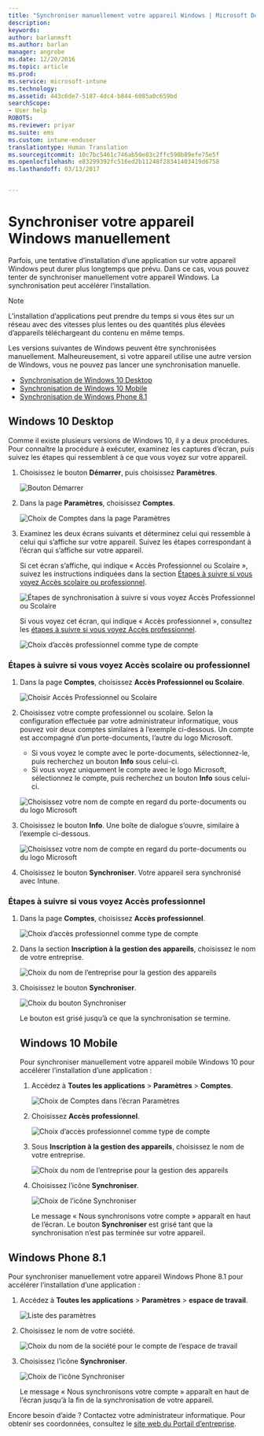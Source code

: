 ```yaml
---
title: "Synchroniser manuellement votre appareil Windows | Microsoft Docs"
description: 
keywords: 
author: barlanmsft
ms.author: barlan
manager: angrobe
ms.date: 12/20/2016
ms.topic: article
ms.prod: 
ms.service: microsoft-intune
ms.technology: 
ms.assetid: 443c6de7-5187-4dc4-b844-6085a0c659bd
searchScope:
- User help
ROBOTS: 
ms.reviewer: priyar
ms.suite: ems
ms.custom: intune-enduser
translationtype: Human Translation
ms.sourcegitcommit: 10c7bc5461c746ab50e83c2ffc590b89efe75e5f
ms.openlocfilehash: e83299392fc516ed2b11248f28341403419d6758
ms.lasthandoff: 03/13/2017


---
```


# <a name="sync-your-windows-device-manually"></a>Synchroniser votre appareil Windows manuellement

Parfois, une tentative d’installation d’une application sur votre appareil Windows peut durer plus longtemps que prévu. Dans ce cas, vous pouvez tenter de synchroniser manuellement votre appareil Windows. La synchronisation peut accélérer l’installation.

> [!Note]
> L’installation d’applications peut prendre du temps si vous êtes sur un réseau avec des vitesses plus lentes ou des quantités plus élevées d’appareils téléchargeant du contenu en même temps.

Les versions suivantes de Windows peuvent être synchronisées manuellement. Malheureusement, si votre appareil utilise une autre version de Windows, vous ne pouvez pas lancer une synchronisation manuelle.

* [Synchronisation de Windows 10 Desktop](#windows-10-desktop)
* [Synchronisation de Windows 10 Mobile](#windows-10-mobile)
* [Synchronisation de Windows Phone 8.1](#windows-phone-81)

## <a name="windows-10-desktop"></a>Windows 10 Desktop
Comme il existe plusieurs versions de Windows 10, il y a deux procédures. Pour connaître la procédure à exécuter, examinez les captures d’écran, puis suivez les étapes qui ressemblent à ce que vous voyez sur votre appareil.

1. Choisissez le bouton **Démarrer**, puis choisissez **Paramètres**.

    ![Bouton Démarrer](./media/win10pc-sync-1-start-button.png)

2. Dans la page **Paramètres**, choisissez **Comptes**.

    ![Choix de Comptes dans la page Paramètres](./media/win10pc-sync-2-settings-accounts.png)

3. Examinez les deux écrans suivants et déterminez celui qui ressemble à celui qui s’affiche sur votre appareil. Suivez les étapes correspondant à l’écran qui s’affiche sur votre appareil.

    Si cet écran s’affiche, qui indique « Accès Professionnel ou Scolaire », suivez les instructions indiquées dans la section [Étapes à suivre si vous voyez Accès scolaire ou professionnel](#steps-to-follow-if-you-see-access-work-or-school).

    ![Étapes de synchronisation à suivre si vous voyez Accès Professionnel ou Scolaire](./media/w10-enroll-rs1-connect-to-work-or-school.png)

    Si vous voyez cet écran, qui indique « Accès professionnel », consultez les [étapes à suivre si vous voyez Accès professionnel](#steps-to-follow-if-you-see-work-access).

    ![Choix d’accès professionnel comme type de compte](./media/win10pc-sync-3-work-access.png)

### <a name="steps-to-follow-if-you-see-access-work-or-school"></a>Étapes à suivre si vous voyez Accès scolaire ou professionnel

1. Dans la page **Comptes**, choisissez **Accès Professionnel ou Scolaire**.

    ![Choisir Accès Professionnel ou Scolaire](./media/w10-enroll-rs1-connect-to-work-or-school.png)

2. Choisissez votre compte professionnel ou scolaire. Selon la configuration effectuée par votre administrateur informatique, vous pouvez voir deux comptes similaires à l’exemple ci-dessous. Un compte est accompagné d’un porte-documents, l’autre du logo Microsoft.

    - Si vous voyez le compte avec le porte-documents, sélectionnez-le, puis recherchez un bouton **Info** sous celui-ci.
    - Si vous voyez uniquement le compte avec le logo Microsoft, sélectionnez le compte, puis recherchez un bouton **Info** sous celui-ci.

    ![Choisissez votre nom de compte en regard du porte-documents ou du logo Microsoft](./media/win10pc-rs1-sync-info-button.png)

3. Choisissez le bouton **Info**. Une boîte de dialogue s’ouvre, similaire à l’exemple ci-dessous.

    ![Choisissez votre nom de compte en regard du porte-documents ou du logo Microsoft](./media/win10pc-rs1-sync-button.png)

4. Choisissez le bouton **Synchroniser**. Votre appareil sera synchronisé avec Intune.

### <a name="steps-to-follow-if-you-see-work-access"></a>Étapes à suivre si vous voyez Accès professionnel

1. Dans la page **Comptes**, choisissez **Accès professionnel**.

    ![Choix d’accès professionnel comme type de compte](./media/win10pc-sync-3-work-access.png)

2. Dans la section **Inscription à la gestion des appareils**, choisissez le nom de votre entreprise.

    ![Choix du nom de l’entreprise pour la gestion des appareils](./media/win10pc-sync-4-tap-com-name.png)

3. Choisissez le bouton **Synchroniser**.

    ![Choix du bouton Synchroniser](./media/win10pc-sync-5-tap-sync.png)

   Le bouton est grisé jusqu’à ce que la synchronisation se termine.

   ## <a name="windows-10-mobile"></a>Windows 10 Mobile
   Pour synchroniser manuellement votre appareil mobile Windows 10 pour accélérer l’installation d’une application :

   1. Accédez à **Toutes les applications** > **Paramètres** > **Comptes**.

       ![Choix de Comptes dans l’écran Paramètres](./media/win10m-sync-1-settings-accounts.png)

   2. Choisissez **Accès professionnel**.

       ![Choix d’accès professionnel comme type de compte](./media/win10m-sync-2-work-access.png)

   3. Sous **Inscription à la gestion des appareils**, choisissez le nom de votre entreprise.

       ![Choix du nom de l’entreprise pour la gestion des appareils](./media/win10m-sync-3-tap-comp-name.png)

   4. Choisissez l’icône **Synchroniser**.

       ![Choix de l’icône Synchroniser](./media/win10m-sync-4-tap-sync.png)

       Le message « Nous synchronisons votre compte » apparaît en haut de l’écran. Le bouton **Synchroniser** est grisé tant que la synchronisation n’est pas terminée sur votre appareil.

## <a name="windows-phone-81"></a>Windows Phone 8.1
Pour synchroniser manuellement votre appareil Windows Phone 8.1 pour accélérer l’installation d’une application :

1. Accédez à **Toutes les applications** > **Paramètres** > **espace de travail**.

    ![Liste des paramètres](./media/wp81-1-sync-settings-workplace.png)

2. Choisissez le nom de votre société.

    ![Choix du nom de la société pour le compte de l’espace de travail](./media/wp81-2-sync-tap-compname.png)

3. Choisissez l’icône **Synchroniser**.

    ![Choix de l’icône Synchroniser](./media/wp81-3-sync-tap-sync-button.png)

   Le message « Nous synchronisons votre compte » apparaît en haut de l’écran jusqu’à la fin de la synchronisation de votre appareil.

Encore besoin d’aide ? Contactez votre administrateur informatique. Pour obtenir ses coordonnées, consultez le [site web du Portail d’entreprise](http://portal.manage.microsoft.com).

